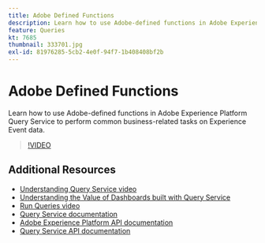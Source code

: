 ```yaml
---
title: Adobe Defined Functions
description: Learn how to use Adobe-defined functions in Adobe Experience Platform Query Service to perform common business-related tasks on Experience Event data.
feature: Queries
kt: 7685
thumbnail: 333701.jpg
exl-id: 81976285-5cb2-4e0f-94f7-1b408408bf2b
---
```

# Adobe Defined Functions

Learn how to use Adobe-defined functions in Adobe Experience Platform Query Service to perform common business-related tasks on Experience Event data.

>[!VIDEO](https://video.tv.adobe.com/v/333701?quality=12&learn=on)

## Additional Resources

* [Understanding Query Service video](understanding-query-service.md)
* [Understanding the Value of Dashboards built with Query Service](understanding-the-value-of-dashboards-built-with-query-service.md)
* [Run Queries video](run-queries.md)
* [Query Service documentation](https://experienceleague.adobe.com/docs/experience-platform/query/home.html)
* [Adobe Experience Platform API documentation](https://www.adobe.io/apis/experienceplatform/home/api-reference.html#!acpdr/swagger-specs/access-control.yaml)
* [Query Service API documentation](https://www.adobe.io/apis/experienceplatform/home/api-reference.html#!acpdr/swagger-specs/qs-api.yaml)
